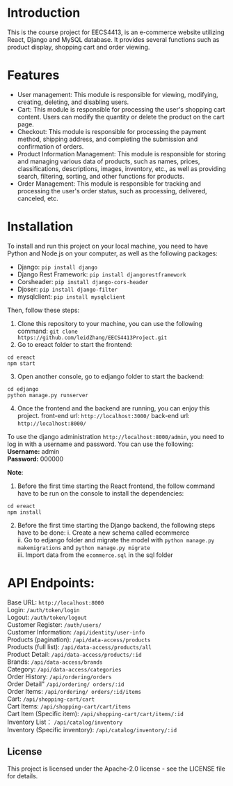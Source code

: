# Introduction 
This is the course project for EECS4413, is an e-commerce website utilizing React, Django and MySQL database. It provides several functions such as product display, shopping cart and order viewing. 
# Features 
- User management: This module is responsible for viewing, modifying, creating, deleting, and disabling users. 
- Cart: This module is responsible for processing the user's shopping cart content. Users can modify the quantity or delete the product on the cart page.
- Checkout: This module is responsible for processing the payment method, shipping address, and completing the submission and confirmation of orders.
- Product Information Management: This module is responsible for storing and managing various data of products, such as names, prices, classifications, descriptions, images, inventory, etc., as well as providing search, filtering, sorting, and other functions for products.
- Order Management: This module is responsible for tracking and processing the user's order status, such as processing, delivered, canceled, etc.
# Installation 
To install and run this project on your local machine, you need to have Python and Node.js on your computer, as well as the following packages: 
- Django: `pip install django`
- Django Rest Framework: `pip install djangorestframework`
- Corsheader:  `pip install django-cors-header`
- Djoser: `pip install django-filter`
- mysqlclient: `pip install mysqlclient`<br>

Then, follow these steps: 
1. Clone this repository to your machine, you can use the following command:
`git clone https://github.com/leidZhang/EECS4413Project.git`
2. Go to ereact folder to start the frontend:
```
cd ereact
npm start 
```
3. Open another console, go to edjango folder to start the backend:
```
cd edjango
python manage.py runserver 
```
4. Once the frontend and the backend are running, you can enjoy this project.
front-end url: `http://localhost:3000/`
back-end url: `http://localhost:8000/`

To use the django administration `http://localhost:8000/admin`, you need to log in with a username and password. You can use the following: <br>
<b>Username:</b> admin <br>
<b>Password:</b> 000000 <br>

<b>Note</b>: 
1. Before the first time starting the React frontend, the follow command have to be run on the console to install the dependencies:
```
cd ereact
npm install
```
2. Before the first time starting the Django backend, the following steps have to be done:
i. Create a new schema called ecommerce<br>
ii. Go to edjango folder and migrate the model with `python manage.py makemigrations` and `python manage.py migrate`<br>
iii. Import data from the `ecommerce.sql` in the sql folder<br>
# API Endpoints: 
Base URL: `http://localhost:8000`<br>
Login: `/auth/token/login`<br>
Logout: `/auth/token/logout`<br>
Customer Register: `/auth/users/`<br>
Customer Information: `/api/identity/user-info`<br>
Products (pagination): `/api/data-access/products`<br>
Products (full list): `/api/data-access/products/all`<br>
Product Detail: `/api/data-access/products/:id`<br>
Brands: `/api/data-access/brands`<br>
Category: `/api/data-access/categories`<br>
Order History: `/api/ordering/orders`<br>
Order Detail" `/api/ordering/ orders/:id`<br>
Order Items: `/api/ordering/ orders/:id/items`<br>
Cart: `/api/shopping-cart/cart`<br>
Cart Items: `/api/shopping-cart/cart/items`<br>
Cart Item (Specific item): `/api/shopping-cart/cart/items/:id`<br>
Inventory List： `/api/catalog/inventory`<br>
Inventory (Specific inventory): `/api/catalog/inventory/:id`<br>
## License
This project is licensed under the Apache-2.0 license - see the LICENSE file for details.
